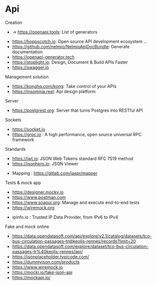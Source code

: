 # Api

Creation
  - -> https://openapi.tools: List of generators  
* https://hoppscotch.io: Open source API development ecosystem ...
* https://github.com/nelmio/NelmioApiDocBundle: Generate documentation
* https://openapi-generator.tech
* https://stoplight.io: Design, Document & Build APIs Faster
* https://swagger.io

Management solution
* https://konghq.com/kong: Take control of your APIs
* https://insomnia.rest: Api design platform

Server
* https://postgrest.org: Server that turns Postgres into RESTful API

Sockets
* https://socket.io
* https://grpc.io : A high performance, open source universal RPC framework

Standards
* https://jwt.io: JSON Web Tokens standard RFC 7519 method
* https://jsonhero.io: JSON Viewer
- Mapping : https://gitlab.com/jaspr/mapper

Tests & mock app
* https://designer.mocky.io
* https://www.postman.com
* https://www.soapui.org: Manage and execute end-to-end tests
* https://wiremock.org
- ipinfo.io : Trusted IP Data Provider, from IPv6 to IPv4

Fake and mock online
- https://data.opendatasoft.com/api/explore/v2.1/catalog/datasets/tco-bus-circulation-passages-tr@keolis-rennes/records?limit=20
- https://data.opendatasoft.com/explore/dataset/tco-bus-circulation-passages-tr%40keolis-rennes/api/
- https://jsonplaceholder.typicode.com/
- https://dummyjson.com/products
- https://www.wiremock.io
- https://mocki.io/fake-json-api
- https://mockapi.io/
